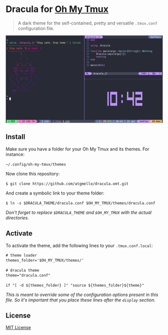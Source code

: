 # Dracula for [Oh My Tmux](https://github.com/gpakosz/.tmux)

> A dark theme for the self-contained, pretty and versatile `.tmux.conf` configuration file.

![Screenshot](./screenshot.png)

## Install

Make sure you have a folder for your Oh My Tmux and its themes. For instance:

`~/.config/oh-my-tmux/themes`

Now clone this repository:

`$ git clone https://github.com/atgmello/dracula.omt.git`

And create a symbolic link to your theme folder:

`$ ln -s $DRACULA_THEME/dracula.conf $OH_MY_TMUX/themes/dracula.conf`

*Don't forget to replace `$DRACULA_THEME` and `$OH_MY_TMUX` with the actual directories.*

## Activate

To activate the theme, add the following lines to your `.tmux.conf.local`:

```
# theme loader 
themes_folder='$OH_MY_TMUX/themes/'

# dracula theme
theme="dracula.conf"

if "[ -d ${themes_folder} ]" "source ${themes_folder}${theme}"
```
*This is meant to override some of the configuration options present in this file. So it's important that you place these lines after the `display` section.*

## License

[MIT License](./LICENSE)
